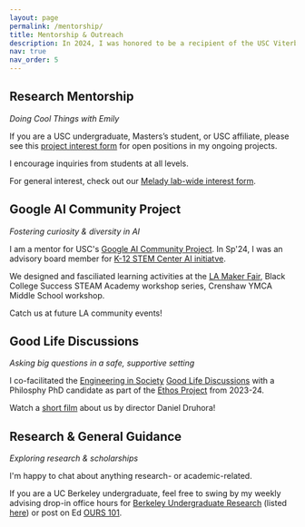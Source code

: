 ```yaml
---
layout: page
permalink: /mentorship/
title: Mentorship & Outreach
description: In 2024, I was honored to be a recipient of the USC Viterbi Undergraduate Research Mentoring Award and EiS Excellence in Science Communication for Social Good Award. 
nav: true
nav_order: 5
---
```



## Research Mentorship 

*Doing Cool Things with Emily*

If you are a USC undergraduate, Masters’s student, or USC affiliate, please see this [project interest form](https://forms.gle/FQEM4d3LvAEPBmC79) for open positions in my ongoing projects. 

I encourage inquiries from students at all levels.

For general interest, check out our [Melady lab-wide interest form](https://forms.gle/4dnhu7xtMZLJQHrE6). 


## Google AI Community Project 

*Fostering curiosity & diversity in AI* 

I am a mentor for USC's [Google AI Community Project](https://viterbik12.usc.edu/ai-community-project/). In Sp'24, I was an advisory board member for [K-12 STEM Center AI initiatve](https://viterbik12.usc.edu/ai-initiative/).

We designed and fasciliated learning activities at the [LA Maker Fair](https://losangeles.makerfaire.com/maker/entry/1586/), Black College Success STEAM Academy workshop series, Crenshaw YMCA Middle School workshop. 

Catch us at future LA community events! 

## Good Life Discussions 

*Asking big questions in a safe, supportive setting*

I co-facilitated the [Engineering in Society](https://eis.usc.edu/) [Good Life Discussions](https://stem-ed.usc.edu/our-research/eerp/ethos-project/) with a Philosphy PhD candidate as part of the [Ethos Project](https://stem-ed.usc.edu/our-research/eerp/ethos-project/) from 2023-24.

Watch a [short film](https://vimeo.com/973150349?share=copy) about us by director Daniel Druhora!


## Research & General Guidance

*Exploring research & scholarships*

I'm happy to chat about anything research- or academic-related. 


If you are a UC Berkeley undergraduate, feel free to swing by my weekly advising drop-in office hours for [Berkeley Undergraduate Research](https://research.berkeley.edu/) (listed [here](https://research.berkeley.edu/ours-peer-advisors/)) or post on Ed [OURS 101](https://edstem.org/us/join/FyC6t6). 



<!-- ## Engaging Girls in STEM 

*Empowering youth in STEM & technological careers*

From 2023-2024, I was an ambassador for the [Engaging Girls in STEM](https://www.engaginggirlsinstem.com/) program. 

Reach out to Anthony at Quan_Anthony@lacoe.edu to learn more. -->
